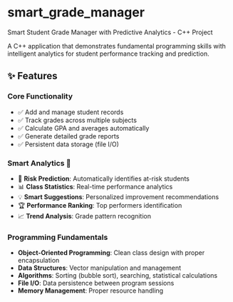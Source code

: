 # smart_grade_manager
Smart Student Grade Manager with Predictive Analytics - C++ Project

A C++ application that demonstrates fundamental programming skills with intelligent analytics for student performance tracking and prediction.

## ✨ Features

### Core Functionality
- ✅ Add and manage student records
- ✅ Track grades across multiple subjects  
- ✅ Calculate GPA and averages automatically
- ✅ Generate detailed grade reports
- ✅ Persistent data storage (file I/O)

### Smart Analytics 🧠
- 🎯 **Risk Prediction**: Automatically identifies at-risk students
- 📊 **Class Statistics**: Real-time performance analytics
- 💡 **Smart Suggestions**: Personalized improvement recommendations
- 🏆 **Performance Ranking**: Top performers identification
- 📈 **Trend Analysis**: Grade pattern recognition

### Programming Fundamentals
- **Object-Oriented Programming**: Clean class design with proper encapsulation
- **Data Structures**: Vector manipulation and management
- **Algorithms**: Sorting (bubble sort), searching, statistical calculations
- **File I/O**: Data persistence between program sessions
- **Memory Management**: Proper resource handling
